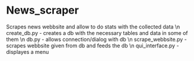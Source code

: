 # News_scraper
Scrapes news webbsite and allow to do stats with the collected data \n
create_db.py - creates a db with the necessary tables and data in some of them \n
db.py - allows connection/dialog with db \n
scrape_webbsite.py - scrapes webbsite given from db and feeds the db \n
qui_interface.py - displayes a menu
